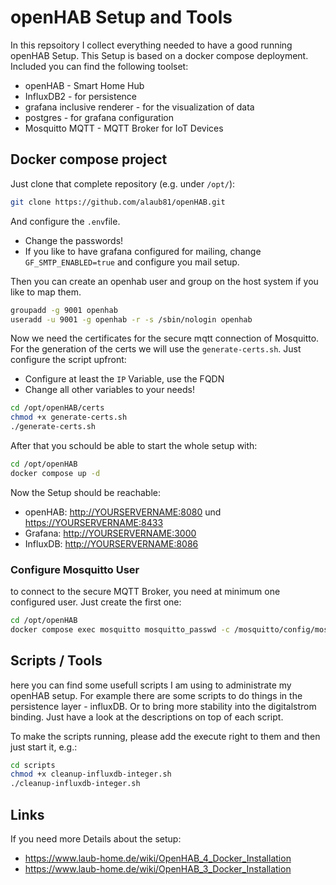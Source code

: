# openHAB Setup and Tools

In this repsoitory I collect everything needed to have a good running openHAB Setup. This Setup is based on a docker compose deployment. Included you can find the following toolset:

* openHAB - Smart Home Hub
* InfluxDB2 - for persistence
* grafana inclusive renderer - for the visualization of data
* postgres - for grafana configuration
* Mosquitto MQTT - MQTT Broker for IoT Devices

## Docker compose project

Just clone that complete repository (e.g. under `/opt/`):

```bash
git clone https://github.com/alaub81/openHAB.git
```

And configure the `.env`file.

* Change the passwords!
* If you like to have grafana configured for mailing, change `GF_SMTP_ENABLED=true` and configure you mail setup.

Then you can create an openhab user and group on the host system if you like to map them.

```bash
groupadd -g 9001 openhab
useradd -u 9001 -g openhab -r -s /sbin/nologin openhab
```

Now we need the certificates for the secure mqtt connection of Mosquitto. For the generation of the certs we will use the `generate-certs.sh`. Just configure the script upfront:

* Configure at least the `IP` Variable, use the FQDN
* Change all other variables to your needs!

```bash
cd /opt/openHAB/certs
chmod +x generate-certs.sh
./generate-certs.sh
```

After that you schould be able to start the whole setup with:

```bash
cd /opt/openHAB
docker compose up -d
```

Now the Setup should be reachable:

* openHAB: <http://YOURSERVERNAME:8080> und <https://YOURSERVERNAME:8433>
* Grafana: <http://YOURSERVERNAME:3000>
* InfluxDB: <http://YOURSERVERNAME:8086>

### Configure Mosquitto User

to connect to the secure MQTT Broker, you need at minimum one configured user. Just create the first one:

```bash
cd /opt/openHAB
docker compose exec mosquitto mosquitto_passwd -c /mosquitto/config/mosquitto.passwd mosquitto
```

## Scripts / Tools

here you can find some usefull scripts I am using to administrate my openHAB setup. For example there are some scripts to do things in the persistence layer - influxDB. Or to bring more stability into the digitalstrom binding. Just have a look at the descriptions on top of each script.

To make the scripts running, please add the execute right to them and then just start it, e.g.:

```bash
cd scripts
chmod +x cleanup-influxdb-integer.sh
./cleanup-influxdb-integer.sh
```

## Links

If you need more Details about the setup:

* <https://www.laub-home.de/wiki/OpenHAB_4_Docker_Installation>
* <https://www.laub-home.de/wiki/OpenHAB_3_Docker_Installation>
